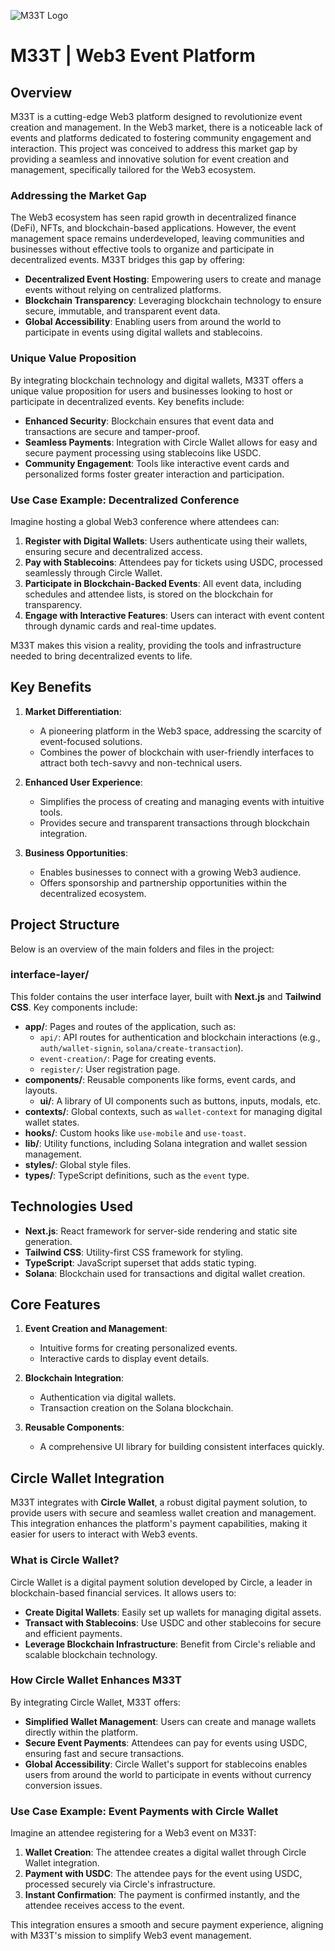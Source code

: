 ![M33T Logo](public/m33t.jpeg)

# M33T | Web3 Event Platform

## Overview

M33T is a cutting-edge Web3 platform designed to revolutionize event creation and management. In the Web3 market, there is a noticeable lack of events and platforms dedicated to fostering community engagement and interaction. This project was conceived to address this market gap by providing a seamless and innovative solution for event creation and management, specifically tailored for the Web3 ecosystem.

### Addressing the Market Gap

The Web3 ecosystem has seen rapid growth in decentralized finance (DeFi), NFTs, and blockchain-based applications. However, the event management space remains underdeveloped, leaving communities and businesses without effective tools to organize and participate in decentralized events. M33T bridges this gap by offering:

- **Decentralized Event Hosting**: Empowering users to create and manage events without relying on centralized platforms.
- **Blockchain Transparency**: Leveraging blockchain technology to ensure secure, immutable, and transparent event data.
- **Global Accessibility**: Enabling users from around the world to participate in events using digital wallets and stablecoins.

### Unique Value Proposition

By integrating blockchain technology and digital wallets, M33T offers a unique value proposition for users and businesses looking to host or participate in decentralized events. Key benefits include:

- **Enhanced Security**: Blockchain ensures that event data and transactions are secure and tamper-proof.
- **Seamless Payments**: Integration with Circle Wallet allows for easy and secure payment processing using stablecoins like USDC.
- **Community Engagement**: Tools like interactive event cards and personalized forms foster greater interaction and participation.

### Use Case Example: Decentralized Conference

Imagine hosting a global Web3 conference where attendees can:

1. **Register with Digital Wallets**: Users authenticate using their wallets, ensuring secure and decentralized access.
2. **Pay with Stablecoins**: Attendees pay for tickets using USDC, processed seamlessly through Circle Wallet.
3. **Participate in Blockchain-Backed Events**: All event data, including schedules and attendee lists, is stored on the blockchain for transparency.
4. **Engage with Interactive Features**: Users can interact with event content through dynamic cards and real-time updates.

M33T makes this vision a reality, providing the tools and infrastructure needed to bring decentralized events to life.

## Key Benefits

1. **Market Differentiation**:
   - A pioneering platform in the Web3 space, addressing the scarcity of event-focused solutions.
   - Combines the power of blockchain with user-friendly interfaces to attract both tech-savvy and non-technical users.

2. **Enhanced User Experience**:
   - Simplifies the process of creating and managing events with intuitive tools.
   - Provides secure and transparent transactions through blockchain integration.

3. **Business Opportunities**:
   - Enables businesses to connect with a growing Web3 audience.
   - Offers sponsorship and partnership opportunities within the decentralized ecosystem.

## Project Structure

Below is an overview of the main folders and files in the project:

### interface-layer/
This folder contains the user interface layer, built with **Next.js** and **Tailwind CSS**. Key components include:

- **app/**: Pages and routes of the application, such as:
  - `api/`: API routes for authentication and blockchain interactions (e.g., `auth/wallet-signin`, `solana/create-transaction`).
  - `event-creation/`: Page for creating events.
  - `register/`: User registration page.
- **components/**: Reusable components like forms, event cards, and layouts.
  - **ui/**: A library of UI components such as buttons, inputs, modals, etc.
- **contexts/**: Global contexts, such as `wallet-context` for managing digital wallet states.
- **hooks/**: Custom hooks like `use-mobile` and `use-toast`.
- **lib/**: Utility functions, including Solana integration and wallet session management.
- **styles/**: Global style files.
- **types/**: TypeScript definitions, such as the `event` type.

## Technologies Used

- **Next.js**: React framework for server-side rendering and static site generation.
- **Tailwind CSS**: Utility-first CSS framework for styling.
- **TypeScript**: JavaScript superset that adds static typing.
- **Solana**: Blockchain used for transactions and digital wallet creation.

## Core Features

1. **Event Creation and Management**:
   - Intuitive forms for creating personalized events.
   - Interactive cards to display event details.

2. **Blockchain Integration**:
   - Authentication via digital wallets.
   - Transaction creation on the Solana blockchain.

3. **Reusable Components**:
   - A comprehensive UI library for building consistent interfaces quickly.

## Circle Wallet Integration

M33T integrates with **Circle Wallet**, a robust digital payment solution, to provide users with secure and seamless wallet creation and management. This integration enhances the platform's payment capabilities, making it easier for users to interact with Web3 events.

### What is Circle Wallet?

Circle Wallet is a digital payment solution developed by Circle, a leader in blockchain-based financial services. It allows users to:

- **Create Digital Wallets**: Easily set up wallets for managing digital assets.
- **Transact with Stablecoins**: Use USDC and other stablecoins for secure and efficient payments.
- **Leverage Blockchain Infrastructure**: Benefit from Circle's reliable and scalable blockchain technology.

### How Circle Wallet Enhances M33T

By integrating Circle Wallet, M33T offers:

- **Simplified Wallet Management**: Users can create and manage wallets directly within the platform.
- **Secure Event Payments**: Attendees can pay for events using USDC, ensuring fast and secure transactions.
- **Global Accessibility**: Circle Wallet's support for stablecoins enables users from around the world to participate in events without currency conversion issues.

### Use Case Example: Event Payments with Circle Wallet

Imagine an attendee registering for a Web3 event on M33T:

1. **Wallet Creation**: The attendee creates a digital wallet through Circle Wallet integration.
2. **Payment with USDC**: The attendee pays for the event using USDC, processed securely via Circle's infrastructure.
3. **Instant Confirmation**: The payment is confirmed instantly, and the attendee receives access to the event.

This integration ensures a smooth and secure payment experience, aligning with M33T's mission to simplify Web3 event management.
